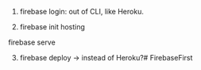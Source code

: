 1. firebase login: out of CLI, like Heroku. 


2. firebase init hosting 

firebase serve

3. firebase deploy -> instead of Heroku?# FirebaseFirst
